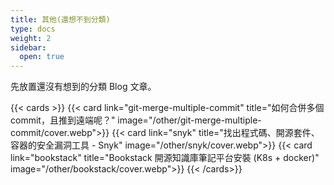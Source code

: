 ```yaml
---
title: 其他(還想不到分類)
type: docs
weight: 2
sidebar:
  open: true
---
```


先放置還沒有想到的分類 Blog 文章。

<!--more-->

{{< cards >}}
{{< card link="git-merge-multiple-commit" title="如何合併多個 commit，且推到遠端呢？" image="/other/git-merge-multiple-commit/cover.webp">}}
{{< card link="snyk" title="找出程式碼、開源套件、容器的安全漏洞工具 - Snyk" image="/other/snyk/cover.webp">}}
{{< card link="bookstack" title="Bookstack 開源知識庫筆記平台安裝 (K8s + docker)" image="/other/bookstack/cover.webp">}}
{{< /cards>}}
